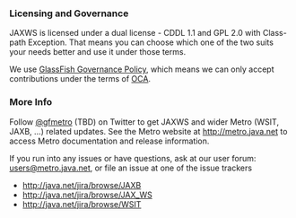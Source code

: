 ### Licensing and Governance

JAXWS is licensed under a dual license - CDDL 1.1 and GPL 2.0 with Class-path Exception. 
That means you can choose which one of the two suits your needs better and use it under those terms.

We use <a href="http://glassfish.java.net/public/GovernancePolicy.html">GlassFish Governance Policy</a>, 
which means we can only accept contributions under the 
terms of <a href="http://oracle.com/technetwork/goto/oca">OCA</a>.

### More Info

Follow <a href="http://twitter.com/gfmetro">@gfmetro</a> (TBD) on Twitter to get JAXWS and wider Metro (WSIT, JAXB, ...) related updates. See the Metro 
website at http://metro.java.net to access Metro documentation and release information. 

If you run into any issues 
or have questions, ask at our user forum: <a href="mailto:users@metro.java.net">users@metro.java.net</a>, or file an issue at one of the issue trackers
* http://java.net/jira/browse/JAXB
* http://java.net/jira/browse/JAX_WS
* http://java.net/jira/browse/WSIT
